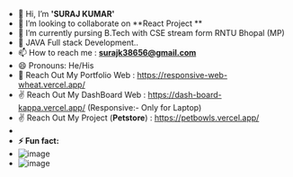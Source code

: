 - 👋 Hi, I’m **'SURAJ KUMAR'**
- 👀 I’m looking to collaborate on **React Project **
- 🌱 I’m currently pursing B.Tech with CSE stream form RNTU Bhopal (MP)
- 💞️ JAVA Full stack Development..
- 📫 How to reach me : **surajk38656@gmail.com**
- 😄 Pronouns: He/His
- 🥰 Reach Out My Portfolio Web : https://responsive-web-wheat.vercel.app/
- ✌️ Reach Out My DashBoard Web : https://dash-board-kappa.vercel.app/  (Responsive:- Only for Laptop)
- ✌️ Reach Out My Project (**Petstore**) : https://petbowls.vercel.app/
- 
- **⚡ Fun fact:**
- ![image](https://github.com/user-attachments/assets/a7b3ecf5-8301-4ad2-9cea-110b083b1030)
- ![image](https://github.com/user-attachments/assets/b1868a07-c92c-4bc7-940d-b97bb1f3d985)


<!---
suraj-raj01/suraj-raj01 is a ✨ special ✨ repository because its `README.md` (this file) appears on your GitHub profile.
You can click the Preview link to take a look at your changes.
--->
